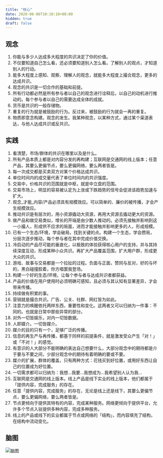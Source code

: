 ```yaml
---
title: "核心"
date: 2020-06-06T10:10:10+08:00
hidden: true
draft: false
---
```

## 观念

1. 你能与多少人达成多大程度的共识决定了你的价值。
2. 不仅要知道自己怎么看，还必须要知道别人怎么看。了解别人的观点，才知道别人的行动。
3. 能多大程度上感知、观察、理解人的观念，就能多大程度上撮合观念，更多的达成共识。
4. 观念的共识是一切合作的基础和前提。
5. 所有行动都必然是所有参与者以自己的观念进行诠释后，以自己的动机进行推动的。每个参与者以自己的需要达成全体的成就。
6. 货币是共识的一般存储物。
7. 重复的行为就是被鼓励的行为。反过来，被鼓励的行为就会一再的重复。
8. 物质即意念构建。观念的发生。我某种观念，以某种方式，通过某个渠道表达，与他人达成共识或反共识。

## 实践

1. 看清楚，市场/群体的共识在哪里以及是什么。
2. 所有产品本质上都是对内容分发的再构建；互联网是交通网的线上版本；任意产品，其要么更偏节点，要么更偏网络，要么两者皆是。
3. 每一次成交都是买卖双方对某个价格达成共识。
4. 单位时间内的成交量代表了单位时间内的共识强度。
5. 交易中，价格共识的范围就是中枢，就是中立盘的范围。
6. 交易市场上，明显的容易被认定为上涨或下跌趋势的信号会促进该趋势加速与扩大。
7. 观念_才能_内容/产品必须具有规模效应。可以简单的、廉价的被传播，才会产生规模效应。
8. 推动共识是有层次的，用小资源撬动大资源，再用大资源去撬动更大的资源。
9. 做产品和做交易类似，增长的开端是由少数人推动的。必须先接触并影响到这一小撮人，形成供不应求的局面，进而才能接触并影响更多的人，形成规模。
10. 已有一个生态/环境，学会破局，找到关键的点。构建一个生态，学会攒局，分层次逐步推动，每个参与者在其中完成价值交换。
11. 冷启动的产品尽可能的垂直化，以极致的体验获得核心用户的支持，并与其持续深度互动，形成某种小众共识。再扩大产品覆盖范围，扩大用户群，形成更大众的共识。
12. 游戏、故事与交易都是一个拉扯的过程。负面与正面，赞同与反对，好的与坏的，黑白碰撞胶着，你方唱罢我登场。
13. 构建一个好的生态/环境，让每个参与者与达成共识者都获益。
14. 产品的价值在用户使用时必须明确可感知，且必须与其认知有显著差异，才会带来传播。
15. 持续做有积累的事。
16. 营销就是撮合共识。广告、公关、社群、网红皆为如此。
17. 注意力的唤醒依托两样东西，重要性和变化。这两者又可以归纳为一件事：不同的。也就是日常中那些异常的部分。
18. 对外一切皆娱乐，对内一切皆数据。
19. 人即媒介。一切皆媒介。
20. 媒介的目的只有一个，足够广泛的传播。
21. 信息的再生产与再传播，都基于同样的前提条件，就是激发受众产生「对！」或「不对！」的感觉。
22. 有意识的人大部分不能明确的表达自己想要什么，大部分观念中的期待都是介于要与不要之间，少部分观念中的期待有着明确的要或不要。
23. 媒介的扩展，群体的覆盖，只有两种方式：花钱买到好位置，或用好东西让自己的位置成为好位置。
24. 一切需求都可以归纳为：我想…我要…我想成为…我希望别人认为我…
25. 互联网是交通网的线上版本。线上产品是线下实业的线上版本，他们都属于「提供内容，完成服务」的存在。
26. 任意「提供内容，完成服务」的存在，无论是线上还是线下，其要么更偏节点，要么更偏网络，要么两者皆是。
27. 节点更倾向于提供其特有的内容，完成某种服务。网络更倾向于提供平台，允许多个节点入驻提供多种内容，完成多种服务。
28. 线上的产品或线下的实业都属于节点或网络的「结构」，而内容填充了结构，在结构中流动变化。

## 脑图

![脑图](/straem.png)